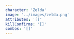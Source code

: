 ```yaml
---
character: 'Zelda'
image: '../images/zelda.png'
attributes: '[]'
killConfirms: '[]'
combos: '[]'
---
```

